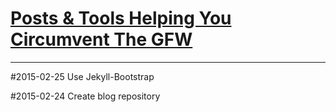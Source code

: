 # [Posts & Tools Helping You Circumvent The GFW](http://gfwthesourceofevil.github.io)

***

#2015-02-25
Use Jekyll-Bootstrap

#2015-02-24
Create blog repository
